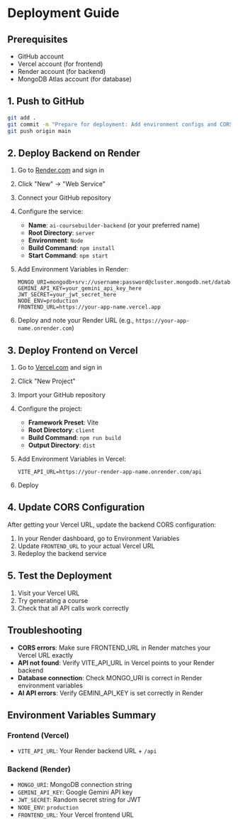 # Deployment Guide

## Prerequisites
- GitHub account
- Vercel account (for frontend)
- Render account (for backend)
- MongoDB Atlas account (for database)

## 1. Push to GitHub

```bash
git add .
git commit -m "Prepare for deployment: Add environment configs and CORS setup"
git push origin main
```

## 2. Deploy Backend on Render

1. Go to [Render.com](https://render.com) and sign in
2. Click "New" → "Web Service"
3. Connect your GitHub repository
4. Configure the service:
   - **Name**: `ai-coursebuilder-backend` (or your preferred name)
   - **Root Directory**: `server`
   - **Environment**: `Node`
   - **Build Command**: `npm install`
   - **Start Command**: `npm start`

5. Add Environment Variables in Render:
   ```
   MONGO_URI=mongodb+srv://username:password@cluster.mongodb.net/database_name
   GEMINI_API_KEY=your_gemini_api_key_here
   JWT_SECRET=your_jwt_secret_here
   NODE_ENV=production
   FRONTEND_URL=https://your-app-name.vercel.app
   ```

6. Deploy and note your Render URL (e.g., `https://your-app-name.onrender.com`)

## 3. Deploy Frontend on Vercel

1. Go to [Vercel.com](https://vercel.com) and sign in
2. Click "New Project"
3. Import your GitHub repository
4. Configure the project:
   - **Framework Preset**: Vite
   - **Root Directory**: `client`
   - **Build Command**: `npm run build`
   - **Output Directory**: `dist`

5. Add Environment Variables in Vercel:
   ```
   VITE_API_URL=https://your-render-app-name.onrender.com/api
   ```

6. Deploy

## 4. Update CORS Configuration

After getting your Vercel URL, update the backend CORS configuration:

1. In your Render dashboard, go to Environment Variables
2. Update `FRONTEND_URL` to your actual Vercel URL
3. Redeploy the backend service

## 5. Test the Deployment

1. Visit your Vercel URL
2. Try generating a course
3. Check that all API calls work correctly

## Troubleshooting

- **CORS errors**: Make sure FRONTEND_URL in Render matches your Vercel URL exactly
- **API not found**: Verify VITE_API_URL in Vercel points to your Render backend
- **Database connection**: Check MONGO_URI is correct in Render environment variables
- **AI API errors**: Verify GEMINI_API_KEY is set correctly in Render

## Environment Variables Summary

### Frontend (Vercel)
- `VITE_API_URL`: Your Render backend URL + `/api`

### Backend (Render)
- `MONGO_URI`: MongoDB connection string
- `GEMINI_API_KEY`: Google Gemini API key
- `JWT_SECRET`: Random secret string for JWT
- `NODE_ENV`: `production`
- `FRONTEND_URL`: Your Vercel frontend URL

